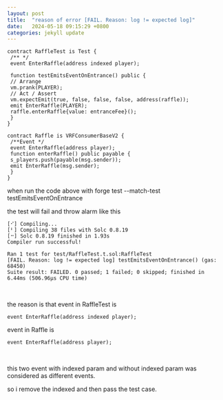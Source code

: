 ```yaml
---
layout: post
title:  "reason of error [FAIL. Reason: log != expected log]"
date:   2024-05-18 09:15:29 +0800
categories: jekyll update
---
```


```solidity
contract RaffleTest is Test {
 /** */
 event EnterRaffle(address indexed player);

 function testEmitsEventOnEntrance() public {
 // Arrange
 vm.prank(PLAYER);
 // Act / Assert
 vm.expectEmit(true, false, false, false, address(raffle));
 emit EnterRaffle(PLAYER);
 raffle.enterRaffle{value: entranceFee}();
 }
}

contract Raffle is VRFConsumerBaseV2 {
 /**Event */
 event EnterRaffle(address player);
 function enterRaffle() public payable {
 s_players.push(payable(msg.sender));
 emit EnterRaffle(msg.sender);
 }
}
```

when run the code above with forge test --match-test testEmitsEventOnEntrance

the test will fail and throw alarm like this

```solidity
[⠊] Compiling...
[⠃] Compiling 38 files with Solc 0.8.19
[⠒] Solc 0.8.19 finished in 1.93s
Compiler run successful!

Ran 1 test for test/RaffleTest.t.sol:RaffleTest
[FAIL. Reason: log != expected log] testEmitsEventOnEntrance() (gas: 68450)
Suite result: FAILED. 0 passed; 1 failed; 0 skipped; finished in 6.44ms (506.96µs CPU time)
```

 

the reason is that event in RaffleTest is

```solidity
event EnterRaffle(address indexed player);
```

event in Raffle is

```solidity
event EnterRaffle(address player);
```

 

this two event with indexed param and without indexed param was considered as
different events.

so i remove the indexed and then pass the test case.
